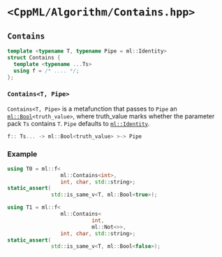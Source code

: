 # `<CppML/Algorithm/Contains.hpp>`

## `Contains`

```c++
template <typename T, typename Pipe = ml::Identity>
struct Contains {
  template <typename ...Ts>
  using f = /* .... */;
};
```
### `Contains<T, Pipe>`

`Contains<T, Pipe>` is a metafunction that passes to `Pipe` an [`ml::Bool`](../Vocabulary/Value.md)`<truth_value>`, where truth_value marks whether the parameter pack `Ts` contains `T`. `Pipe` defaults to [`ml::Identity`](../Functional/Identity.md).

```c++
f:: Ts... -> ml::Bool<truth_value> >-> Pipe
```

### Example

```c++
using T0 = ml::f<
                 ml::Contains<int>,
                 int, char, std::string>;
static_assert(
              std::is_same_v<T, ml::Bool<true>);

using T1 = ml::f<
                 ml::Contains<
                           int,
                           ml::Not<>>,
                 int, char, std::string>;
static_assert(
              std::is_same_v<T, ml::Bool<false>);
```
